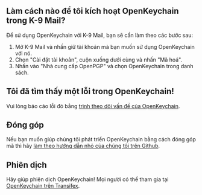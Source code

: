 [//]: # (CHÚ Ý: Xin hãy để mỗi câu văn bản trên một dòng, Transifex sẽ chuyển từng dòng vào cho từng trường đã được dịch sang các ngôn ngữ!)

## Làm cách nào để tôi kích hoạt OpenKeychain trong K-9 Mail?
Để sử dụng OpenKeychain với K-9 Mail, bạn sẽ cần làm theo các bước sau:
  1. Mở K-9 Mail và nhấn giữ tài khoản mà bạn muốn sử dụng OpenKeychain với nó.
  2. Chọn "Cài đặt tài khoản", cuộn xuống dưới cùng và nhấn "Mã hoá".
  3. Nhấn vào "Nhà cung cấp OpenPGP" và chọn OpenKeychain trong danh sách.

## Tôi đã tìm thấy một lỗi trong OpenKeychain!
Vui lòng báo cáo lỗi đó bằng [trình theo dõi vấn đề của OpenKeychain](https://github.com/openpgp-keychain/openpgp-keychain/issues).

## Đóng góp
Nếu bạn muốn giúp chúng tôi phát triển OpenKeychain bằng cách đóng góp mã thì hãy [làm theo hướng dẫn nhỏ của chúng tôi trên Github](https://github.com/openpgp-keychain/openpgp-keychain#contribute-code).

## Phiên dịch
Hãy giúp phiên dịch OpenKeychain! Mọi người có thể tham gia tại [OpenKeychain trên Transifex](https://www.transifex.com/projects/p/open-keychain/).